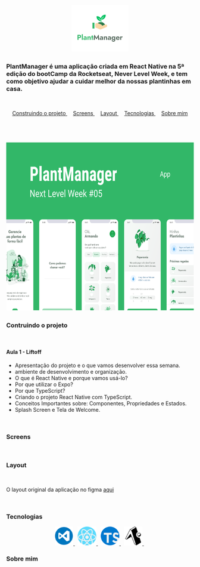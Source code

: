<h1
  align="center"
>
  <img
    width="30%"
    src="./readmeScreens/icone.png"
  >
</h1>

### PlantManager é uma aplicação criada em React Native na 5ª edição do bootCamp da Rocketseat, Never Level Week, e tem como objetivo ajudar a cuidar melhor da nossas plantinhas em casa.

<br
/>
<p
  align="center"
>
  <a
    href="#construindo-o-projeto"
  >
    Construindo o projeto
  </a>&nbsp;&nbsp;&nbsp;
  <a
    href="#screens"
  >
    Screens
  </a>&nbsp;&nbsp;&nbsp;
  <a
    href="#layout"
  >
    Layout
  </a>&nbsp;&nbsp;&nbsp;
  <a
    href="#tecnologias"
  >
  Tecnologias
  </a>&nbsp;&nbsp;&nbsp;
  <a
    href="#sobre-mim"
  >
  Sobre mim
  </a>
</p><br
/>

<h1
  align="center"
>
  <img
    height="450px"
    src="./readmeScreens/Capa.png"
  >
</h1>

### Contruindo o projeto

<br
/>

#### Aula 1 - Liftoff

- Apresentação do projeto e o que vamos desenvolver essa semana.
- ambiente de desenvolvimento e organização.
- O que é React Native e porque vamos usá-lo?
- Por que utilizar o Expo?
- Por que TypeScript?
- Criando o projeto React Native com TypeScript.
- Conceitos Importantes sobre: Componentes, Propriedades e Estados.
- Splash Screen e Tela de Welcome.

<br
/>

### Screens

<br
/>

### Layout

<br
/>
<p>O layout original da aplicação no figma <a href="https://www.figma.com/file/IhQRtrOZdu3TrvkPYREzOy/PlantManager/duplicate" target="_blank">aqui</a>

<br
/>

### Tecnologias

<center>
  <a
    href="https://code.visualstudio.com/"
  >
    <img
      width="50px"
      src="./readmeScreens/vscode.png"
    >
  </a>&nbsp;
  <a
    href="https://reactnative.dev/"
  >
    <img
      width="50px"
      src="./readmeScreens/react.svg"
    >
  </a>&nbsp;
  <a
    href="https://www.typescriptlang.org/"
  >
    <img
      width="50px"
      src="./readmeScreens/typescript.svg"
    >
  </a>&nbsp;
  <a
    href="https://expo.io/"
  >
    <img
      width="50px"
      src="./readmeScreens/expo.svg"
    >
  </a>&nbsp;
</center>

### Sobre mim

<br
/>